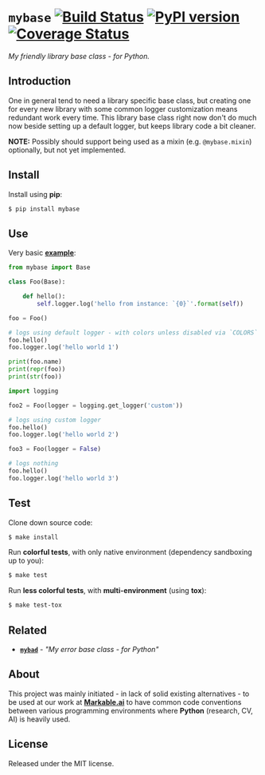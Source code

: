 
# `mybase` [![Build Status](https://travis-ci.com/grimen/python-mybase.svg?branch=master)](https://travis-ci.com/grimen/python-mybase) [![PyPI version](https://badge.fury.io/py/mybase.svg)](https://badge.fury.io/py/mybase) [![Coverage Status](https://codecov.io/gh/grimen/python-mybase/branch/master/graph/badge.svg)](https://codecov.io/gh/grimen/python-mybase)

*My friendly library base class - for Python.*

## Introduction

One in general tend to need a library specific base class, but creating one for every new library with some common logger customization means redundant work every time. This library base class right now don't do much now beside setting up a default logger, but keeps library code a bit cleaner.

**NOTE:** Possibly should support being used as a mixin (e.g. `@mybase.mixin`) optionally, but not yet implemented.


## Install

Install using **pip**:

```sh
$ pip install mybase
```


## Use

Very basic **[example](https://github.com/grimen/python-mybase/tree/master/examples/basic.py)**:

```python
from mybase import Base

class Foo(Base):

    def hello():
        self.logger.log('hello from instance: `{0}`'.format(self))

foo = Foo()

# logs using default logger - with colors unless disabled via `COLORS` / `LOGGER_COLORS` env variables
foo.hello()
foo.logger.log('hello world 1')

print(foo.name)
print(repr(foo))
print(str(foo))

import logging

foo2 = Foo(logger = logging.get_logger('custom'))

# logs using custom logger
foo.hello()
foo.logger.log('hello world 2')

foo3 = Foo(logger = False)

# logs nothing
foo.hello()
foo.logger.log('hello world 3')

```


## Test

Clone down source code:

```sh
$ make install
```

Run **colorful tests**, with only native environment (dependency sandboxing up to you):

```sh
$ make test
```

Run **less colorful tests**, with **multi-environment** (using **tox**):

```sh
$ make test-tox
```


## Related

- [**`mybad`**](https://github.com/grimen/python-mybad) - *"My error base class - for Python"*


## About

This project was mainly initiated - in lack of solid existing alternatives - to be used at our work at **[Markable.ai](https://markable.ai)** to have common code conventions between various programming environments where **Python** (research, CV, AI) is heavily used.


## License

Released under the MIT license.
